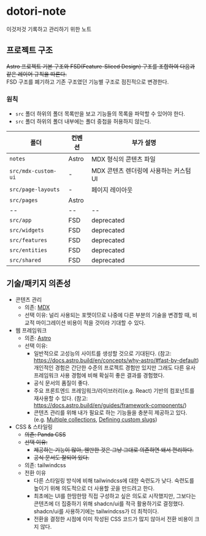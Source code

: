# dotori-note

이것저것 기록하고 관리하기 위한 노트

## 프로젝트 구조

~~Astro 프로젝트 기본 구조와 FSD(Feature-Sliced Design) 구조를 조합하여 다음과 같은 레이어 규칙을 따른다.~~  
FSD 구조를 폐기하고 기존 구조였던 기능별 구조로 점진적으로 변경한다.

### 원칙

- `src` 폴더 하위의 폴더 목록만을 보고 기능들의 목록을 파악할 수 있어야 한다.
- `src` 폴더 하위의 폴더 내부에는 폴더 중첩을 허용하지 않는다.

| 폴더                | 컨벤션 | 부가 설명                              |
| ------------------- | ------ | -------------------------------------- |
| `notes`             | Astro  | MDX 형식의 콘텐츠 파일                 |
| `src/mdx-custom-ui` | -      | MDX 콘텐츠 렌더링에 사용하는 커스텀 UI |
| `src/page-layouts`  | -      | 페이지 레이아웃                        |
| `src/pages`         | Astro  |                                        |
| --                  | --     | --                                     |
| `src/app`           | FSD    | deprecated                             |
| `src/widgets`       | FSD    | deprecated                             |
| `src/features`      | FSD    | deprecated                             |
| `src/entities`      | FSD    | deprecated                             |
| `src/shared`        | FSD    | deprecated                             |

## 기술/패키지 의존성

- 콘텐츠 관리
  - 의존: [MDX](https://mdxjs.com/)
  - 선택 이유: 널리 사용되는 포맷이므로 나중에 다른 부분의 기술을 변경할 때, 비교적 마이그레이션 비용이 적을 것이라 기대할 수 있다.
- 웹 프레임워크
  - 의존: [Astro](https://astro.build/)
  - 선택 이유:
    - 일반적으로 고성능의 사이트를 생성할 것으로 기대된다. (참고: https://docs.astro.build/en/concepts/why-astro/#fast-by-default) 개인적인 경험은 간단한 수준의 프로젝트 경험만 있지만 그래도 다른 유사 프레임워크 사용 경험에 비해 확실히 좋은 결과를 경험했다.
    - 공식 문서의 품질이 좋다.
    - 주요 프론트엔드 프레임워크/라이브러리(e.g. React) 기반의 컴포넌트를 재사용할 수 있다. (참고: https://docs.astro.build/en/guides/framework-components/)
    - 콘텐츠 관리를 위해 내가 필요로 하는 기능들을 충분히 제공하고 있다. (e.g. [Multiple collections](https://docs.astro.build/en/guides/content-collections/#organizing-with-multiple-collections), [Defining custom slugs](https://docs.astro.build/en/guides/content-collections/#defining-custom-slugs))
- CSS & 스타일링
  - ~~의존: Panda CSS~~
  - ~~선택 이유:~~
    - ~~제공하는 기능이 많아, 웬만한 것은 그냥 그대로 의존하면 돼서 편리하다.~~
    - ~~공식 문서도 잘되어 있다.~~
  - 의존: tailwindcss
  - 전환 이유
    - 다른 스타일링 방식에 비해 tailwindcss에 대한 숙련도가 낮다. 숙련도를 높이기 위해 의도적으로 더 사용할 곳을 만드려고 한다.
    - 최초에는 UI를 한땀한땀 직접 구성하고 싶은 의도로 시작했지만, 그보다는 콘텐츠에 더 집중하기 위해 shadcn/ui를 적극 활용하기로 결정했다. shadcn/ui를 사용하기에는 tailwindcss가 더 최적이다.
    - 전환을 결정한 시점에 이미 작성된 CSS 코드가 많지 않아서 전환 비용이 크지 않다.
